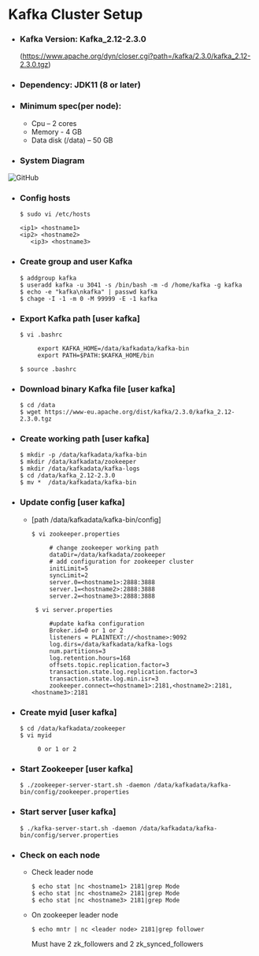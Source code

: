 # Kafka Cluster Setup

- ### Kafka Version: Kafka_2.12-2.3.0 
	(https://www.apache.org/dyn/closer.cgi?path=/kafka/2.3.0/kafka_2.12-2.3.0.tgz)
- ### Dependency: JDK11 (8 or later)
- ### Minimum spec(per node):
	- Cpu – 2 cores 
 	- Memory - 4 GB 
	- Data disk (/data) – 50 GB
- ### System Diagram

![GitHub ](https://github.com/mrockstyle/Kafka/blob/master/kafka%20cluster.JPG) 

- ### Config hosts
     ```
     $ sudo vi /etc/hosts

	<ip1> <hostname1>
   	<ip2> <hostname2>
    	<ip3> <hostname3>
     ```
- ### Create group and user Kafka
     ```
     $ addgroup kafka
     $ useradd kafka -u 3041 -s /bin/bash -m -d /home/kafka -g kafka
     $ echo -e "kafka\nkafka" | passwd kafka
     $ chage -I -1 -m 0 -M 99999 -E -1 kafka

     ```     
- ###  Export Kafka path [**user kafka**]
     ```
     $ vi .bashrc

          export KAFKA_HOME=/data/kafkadata/kafka-bin
          export PATH=$PATH:$KAFKA_HOME/bin

     $ source .bashrc

     ```
- ### Download binary Kafka file [**user kafka**]
     ```
    $ cd /data
    $ wget https://www-eu.apache.org/dist/kafka/2.3.0/kafka_2.12-2.3.0.tgz

     ```
- ### Create working path [**user kafka**]
     ```
     $ mkdir -p /data/kafkadata/kafka-bin
     $ mkdir /data/kafkadata/zookeeper
     $ mkdir /data/kafkadata/kafka-logs
     $ cd /data/kafka_2.12-2.3.0
     $ mv *  /data/kafkadata/kafka-bin

     ```
- ### Update config [**user kafka**]
     - [path /data/kafkadata/kafka-bin/config]
          ```
          $ vi zookeeper.properties

               # change zookeeper working path
               dataDir=/data/kafkadata/zookeeper
               # add configuration for zookeeper cluster 
               initLimit=5
               syncLimit=2
               server.0=<hostname1>:2888:3888
               server.1=<hostname2>:2888:3888
               server.2=<hostname3>:2888:3888

          ```
          ```
           $ vi server.properties

               #update kafka configuration
               Broker.id=0 or 1 or 2
               listeners = PLAINTEXT://<hostname>:9092
               log.dirs=/data/kafkadata/kafka-logs
               num.partitions=3
               log.retention.hours=168
               offsets.topic.replication.factor=3
               transaction.state.log.replication.factor=3
               transaction.state.log.min.isr=3
               zookeeper.connect=<hostname1>:2181,<hostname2>:2181,<hostname3>:2181

          ```
- ###  Create myid [**user kafka**]
     ```
     $ cd /data/kafkadata/zookeeper
     $ vi myid

          0 or 1 or 2

     ```
- ### Start Zookeeper [user kafka]
     ```
     $ ./zookeeper-server-start.sh -daemon /data/kafkadata/kafka-bin/config/zookeeper.properties

     ```
- ### Start server [user kafka]
     ```
     $ ./kafka-server-start.sh -daemon /data/kafkadata/kafka-bin/config/server.properties

     ```
- ### Check on each node 
     - Check leader node
          ```
          $ echo stat |nc <hostname1> 2181|grep Mode
	     $ echo stat |nc <hostname2> 2181|grep Mode
		$ echo stat |nc <hostname3> 2181|grep Mode

          ```
     - On zookeeper leader node
          ```
          $ echo mntr | nc <leader node> 2181|grep follower

          ```
          Must have 2 zk_followers and 2 zk_synced_followers
